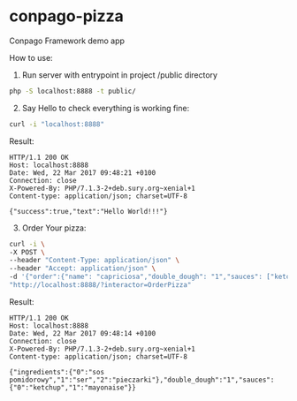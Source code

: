 # conpago-pizza
Conpago Framework demo app

How to use:

1. Run server with entrypoint in project /public directory  
```bash
php -S localhost:8888 -t public/
```

2. Say Hello to check everything is working fine:
```bash
curl -i "localhost:8888"
```
Result:
```
HTTP/1.1 200 OK
Host: localhost:8888
Date: Wed, 22 Mar 2017 09:48:21 +0100
Connection: close
X-Powered-By: PHP/7.1.3-2+deb.sury.org~xenial+1
Content-type: application/json; charset=UTF-8

{"success":true,"text":"Hello World!!!"}
```

3. Order Your pizza:
```bash
curl -i \
-X POST \
--header "Content-Type: application/json" \
--header "Accept: application/json" \
-d '{"order":{"name": "capriciosa","double_dough": "1","sauces": ["ketchup", "mayonaise"]}}' \
"http://localhost:8888/?interactor=OrderPizza"
```
Result:
```
HTTP/1.1 200 OK
Host: localhost:8888
Date: Wed, 22 Mar 2017 09:48:14 +0100
Connection: close
X-Powered-By: PHP/7.1.3-2+deb.sury.org~xenial+1
Content-type: application/json; charset=UTF-8

{"ingredients":{"0":"sos pomidorowy","1":"ser","2":"pieczarki"},"double_dough":"1","sauces":{"0":"ketchup","1":"mayonaise"}}
```
